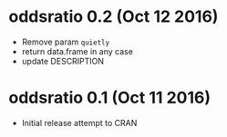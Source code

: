 # oddsratio 0.2 (Oct 12 2016)

* Remove param `quietly`
* return data.frame in any case
* update DESCRIPTION

# oddsratio 0.1 (Oct 11 2016)

* Initial release attempt to CRAN